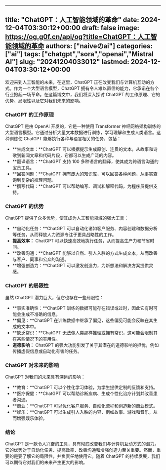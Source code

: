 
---
title: "ChatGPT：人工智能领域的革命"
date: 2024-12-04T03:30:12+00:00
draft: false
image: https://og.g0f.cn/api/og?title=ChatGPT：人工智能领域的革命
authors: ["naiveのai"]
categories: ["ai"]
tags: ["chatgpt","sora","openai","Mistral AI"]
slug: "20241204033012"
lastmod: 2024-12-04T03:30:12+00:00
---
欢迎来到人工智能的未来，在这里，ChatGPT 正在改变我们与计算机互动的方式。作为一个大型语言模型，ChatGPT 拥有令人难以置信的能力，它承诺在各个行业掀起一场革命。在这篇博文中，我们将深入探讨 ChatGPT 的工作原理、它的优势、局限性以及它对我们未来的影响。

### ChatGPT 的工作原理

ChatGPT 是由 OpenAI 开发的，它是一种使用 Transformer 神经网络架构训练的大型语言模型。它通过分析大量文本数据进行训练，学习理解和生成人类语言。这种训练使 ChatGPT 能够执行各种与语言相关的任务，包括：

- **生成文本：**ChatGPT 可以根据提示生成原创、连贯的文本。从故事和诗歌到新闻文章和代码片段，它都可以生成广泛的内容。
- **翻译语言：**ChatGPT 支持 100 多种语言的翻译，使其成为跨语言沟通的宝贵工具。
- **回答问题：**ChatGPT 拥有庞大的知识库，可以回答各种问题，从事实查询到复杂的推理问题。
- **撰写代码：**ChatGPT 可以帮助编写、调试和解释代码，为程序员提供支持。

### ChatGPT 的优势

ChatGPT 提供了众多优势，使其成为人工智能领域的强大工具：

- **自动化任务：**ChatGPT 可以自动化诸如客户服务、内容创建和数据分析等任务，从而释放人力资源专注于更具战略性的工作。
- **提高效率：** ChatGPT 可以快速高效地执行任务，从而提高生产力和节省时间。
- **改善沟通：**ChatGPT 能够以自然、引人入胜的方式生成文本，从而改善与客户、同事和公众的沟通。
- **增强创造力：**ChatGPT 可以激发创造力，为新想法和解决方案提供灵感。

### ChatGPT 的局限性

虽然 ChatGPT 潜力巨大，但它也存在一些局限性：

- **事实准确性：**ChatGPT 训练的数据可能存在错误或过时，因此它有时可能会生成不准确的信息。
- **偏见：**ChatGPT 在训练数据中继承了偏见，这些偏见可能会反映在其生成的文本中。
- **缺乏常识：**ChatGPT 无法像人类那样推理或拥有常识，这可能会限制其在某些情况下的实用性。
- **道德影响：** ChatGPT 的强大功能引发了关于其潜在的道德影响的担忧，例如传播虚假信息或自动化有害的任务。

### ChatGPT 对未来的影响

ChatGPT 对我们的未来具有深远的影响：

- **教育：**ChatGPT 可以个性化学习体验，为学生提供定制的反馈和支持。
- **医疗保健：**ChatGPT 可以帮助诊断疾病、生成个性化治疗计划并改善患者沟通。
- **商业：**ChatGPT 可以优化客户服务、自动化流程和创造新的商业模式。
- **娱乐：**ChatGPT 可以生成引人入胜的内容，例如故事、游戏和音乐，从而增强娱乐体验。

### 结论

ChatGPT 是一款令人兴奋的工具，具有彻底改变我们与计算机互动方式的潜力。它的优势对于自动化任务、提高效率、改善沟通和增强创造力至关重要。然而，重要的是要了解它的局限性，并负责任地使用它。随着 ChatGPT 的持续发展，我们可以期待它对我们的未来产生更大的影响。